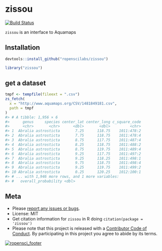 zissou
======



[![Build Status](https://travis-ci.org/ropenscilabs/zissou.svg?branch=master)](https://travis-ci.org/ropenscilabs/zissou)

`zissou` is an interface to Aquamaps

## Installation


```r
devtools::install_github("ropenscilabs/zissou")
```


```r
library("zissou")
```

## get a dataset


```r
tmpf <- tempfile(fileext = ".csv")
zs_fetch(
  x = "http://www.aquamaps.org/CSV/1481849181.csv",
  path = tmpf
)
#> # A tibble: 1,956 × 6
#>      genus     species center_lat center_long c_square_code
#>      <chr>       <chr>      <dbl>       <dbl>         <chr>
#> 1  Abralia astrosticta       7.25      118.75    1011:478:2
#> 2  Abralia astrosticta       7.75      118.75    1011:478:4
#> 3  Abralia astrosticta       8.75      117.75    1011:487:4
#> 4  Abralia astrosticta       8.25      118.75    1011:488:2
#> 5  Abralia astrosticta       8.75      119.75    1011:489:4
#> 6  Abralia astrosticta       9.25      117.75    1011:497:2
#> 7  Abralia astrosticta       9.25      118.25    1011:498:1
#> 8  Abralia astrosticta       9.75      118.75    1011:498:4
#> 9  Abralia astrosticta       9.25      119.75    1011:499:2
#> 10 Abralia astrosticta       0.25      120.25    1012:100:1
#> # ... with 1,946 more rows, and 1 more variables:
#> #   overall_probability <dbl>
```

## Meta

* Please [report any issues or bugs](https://github.com/ropenscilabs/zissou/issues).
* License: MIT
* Get citation information for `zissou` in R doing `citation(package = 'zissou')`
* Please note that this project is released with a [Contributor Code of Conduct](CONDUCT.md). By participating in this project you agree to abide by its terms.

[![ropensci_footer](https://ropensci.org/public_images/github_footer.png)](https://ropensci.org)
